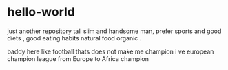# hello-world
just another repository
tall slim and handsome man, prefer sports and good diets , good eating habits natural food organic .

baddy here like football thats does not make me champion
i ve european champion league from  Europe to Africa champion
